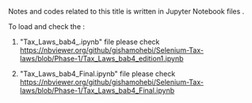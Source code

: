 
Notes and codes related to this title is written in Jupyter Notebook files .

To load and check the :
1. "Tax_Laws_bab4_.ipynb" file 
please check https://nbviewer.org/github/gishamohebi/Selenium-Tax-laws/blob/Phase-1/Tax_Laws_bab4_edition1.ipynb 

2. "Tax_Laws_bab4_Final.ipynb" file 
please check https://nbviewer.org/github/gishamohebi/Selenium-Tax-laws/blob/Phase-1/Tax_Laws_bab4_Final.ipynb